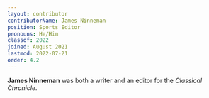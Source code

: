 ```yaml
---
layout: contributor
contributorName: James Ninneman
position: Sports Editor
pronouns: He/Him
classof: 2022
joined: August 2021
lastmod: 2022-07-21
order: 4.2
---
```

**James Ninneman** was both a writer and an editor for the *Classical Chronicle*.
